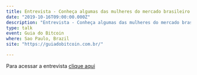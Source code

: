 ```yaml
---
title: Entrevista - Conheça algumas das mulheres do mercado brasileiro de Blockchain
date: "2019-10-16T09:00:00.000Z"
description: "Entrevista - Conheça algumas das mulheres do mercado brasileiro de Blockchain at Guia do Bitcoin, Sao Paulo, Brazil"
type: talk
event: Guia do Bitcoin
where: Sao Paulo, Brazil
site: "https://guiadobitcoin.com.br/"

---
```


Para acessar a entrevista 
<a href="https://guiadobitcoin.com.br/noticias/conheca-algumas-das-mulheres-do-mercado-brasileiro-de-blockchain/" target="_blank">clique aqui</a>

